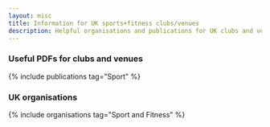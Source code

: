```yaml
---
layout: misc
title: Information for UK sports+fitness clubs/venues
description: Helpful organisations and publications for UK clubs and venues about supporting trans, nonbinary, and gender non-conforming people
---
```


### Useful PDFs for clubs and venues

{% include publications tag="Sport" %}

### UK organisations

{% include organisations tag="Sport and Fitness" %}
